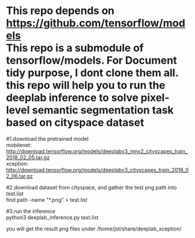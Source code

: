This repo depends on https://github.com/tensorflow/models  
This repo is a submodule of tensorflow/models. For Document tidy purpose, I dont clone them all.  
this repo will help you to run the deeplab inference to solve  pixel-level semantic segmentation task based on cityspace dataset  
=============================================================  
#1.download the pretrained model  
mobilenet:  
http://download.tensorflow.org/models/deeplabv3_mnv2_cityscapes_train_2018_02_05.tar.gz  
xception:  
http://download.tensorflow.org/models/deeplabv3_cityscapes_train_2018_02_06.tar.gz  

#2.download dataset from cityspace, and gather the test png path into test.list  
find path -name "*.png" > test.list  

#3.run the inference  
python3 deeplab_inference.py test.list  

you will get the result png files under /home/jst/share/deeplab_xception/  


